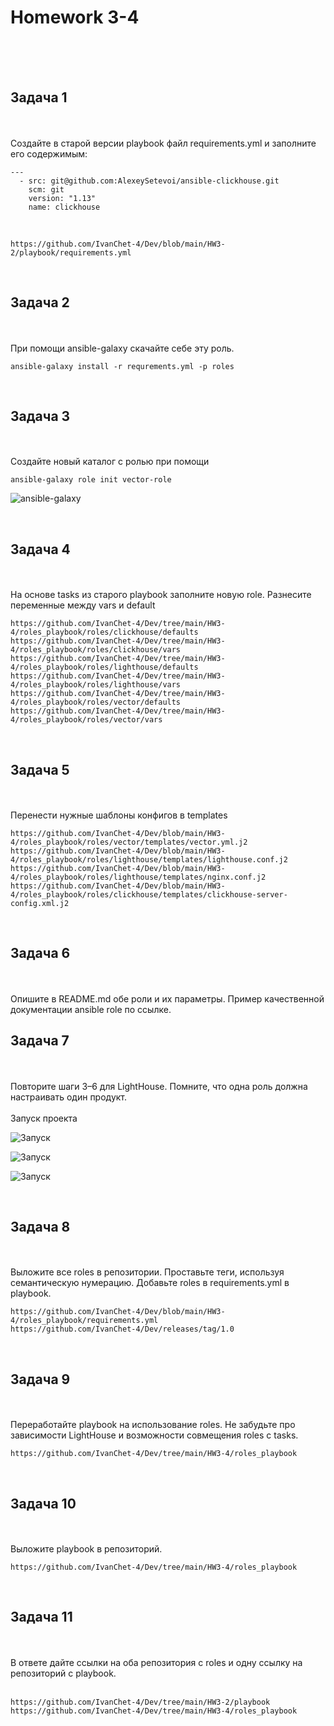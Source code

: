 <h1>Homework 3-4 </h1> <br>
<br>
<br>

<h2>Задача 1</h2><br>
<br>
Создайте в старой версии playbook файл requirements.yml и заполните его содержимым:

```
---
  - src: git@github.com:AlexeySetevoi/ansible-clickhouse.git
    scm: git
    version: "1.13"
    name: clickhouse 
```

<br>

```
https://github.com/IvanChet-4/Dev/blob/main/HW3-2/playbook/requirements.yml
```

<br>
<h2>Задача 2</h2><br>
<br>
При помощи ansible-galaxy скачайте себе эту роль.

```
ansible-galaxy install -r requrements.yml -p roles
```

<br>
<h2>Задача 3</h2><br>
<br>
Создайте новый каталог с ролью при помощи

```
ansible-galaxy role init vector-role
```

![ansible-galaxy ](https://github.com/IvanChet-4/Dev/blob/main/images/Homework%203-4/3.png)


<br>
<h2>Задача 4</h2><br>
<br>
На основе tasks из старого playbook заполните новую role. Разнесите переменные между vars и default

```
https://github.com/IvanChet-4/Dev/tree/main/HW3-4/roles_playbook/roles/clickhouse/defaults
https://github.com/IvanChet-4/Dev/tree/main/HW3-4/roles_playbook/roles/clickhouse/vars
https://github.com/IvanChet-4/Dev/tree/main/HW3-4/roles_playbook/roles/lighthouse/defaults
https://github.com/IvanChet-4/Dev/tree/main/HW3-4/roles_playbook/roles/lighthouse/vars
https://github.com/IvanChet-4/Dev/tree/main/HW3-4/roles_playbook/roles/vector/defaults
https://github.com/IvanChet-4/Dev/tree/main/HW3-4/roles_playbook/roles/vector/vars
```

<br>
<h2>Задача 5</h2><br>
<br>
Перенести нужные шаблоны конфигов в templates

```
https://github.com/IvanChet-4/Dev/blob/main/HW3-4/roles_playbook/roles/vector/templates/vector.yml.j2
https://github.com/IvanChet-4/Dev/blob/main/HW3-4/roles_playbook/roles/lighthouse/templates/lighthouse.conf.j2
https://github.com/IvanChet-4/Dev/blob/main/HW3-4/roles_playbook/roles/lighthouse/templates/nginx.conf.j2
https://github.com/IvanChet-4/Dev/blob/main/HW3-4/roles_playbook/roles/clickhouse/templates/clickhouse-server-config.xml.j2
```

<br>
<h2>Задача 6</h2><br>
<br>
Опишите в README.md обе роли и их параметры. Пример качественной документации ansible role по ссылке.

<br>
<h2>Задача 7</h2><br>
<br>
Повторите шаги 3–6 для LightHouse. Помните, что одна роль должна настраивать один продукт.<br>

<br>
Запуск проекта

![Запуск ](https://github.com/IvanChet-4/Dev/blob/main/images/Homework%203-4/0.png)

![Запуск ](https://github.com/IvanChet-4/Dev/blob/main/images/Homework%203-4/1.png)

![Запуск ](https://github.com/IvanChet-4/Dev/blob/main/images/Homework%203-4/2.png)



<br>
<h2>Задача 8</h2><br>
<br>
Выложите все roles в репозитории. Проставьте теги, используя семантическую нумерацию. Добавьте roles в requirements.yml в playbook.

```
https://github.com/IvanChet-4/Dev/blob/main/HW3-4/roles_playbook/requirements.yml
https://github.com/IvanChet-4/Dev/releases/tag/1.0
```

<br>
<h2>Задача 9</h2><br>
<br>
Переработайте playbook на использование roles. Не забудьте про зависимости LightHouse и возможности совмещения roles с tasks.

```
https://github.com/IvanChet-4/Dev/tree/main/HW3-4/roles_playbook
```

<br>
<h2>Задача 10</h2><br>
<br>
Выложите playbook в репозиторий.

```
https://github.com/IvanChet-4/Dev/tree/main/HW3-4/roles_playbook
```

<br>
<h2>Задача 11</h2><br>
<br>
В ответе дайте ссылки на оба репозитория с roles и одну ссылку на репозиторий с playbook.<br>
<br>

```
https://github.com/IvanChet-4/Dev/tree/main/HW3-2/playbook
https://github.com/IvanChet-4/Dev/tree/main/HW3-4/roles_playbook
```
